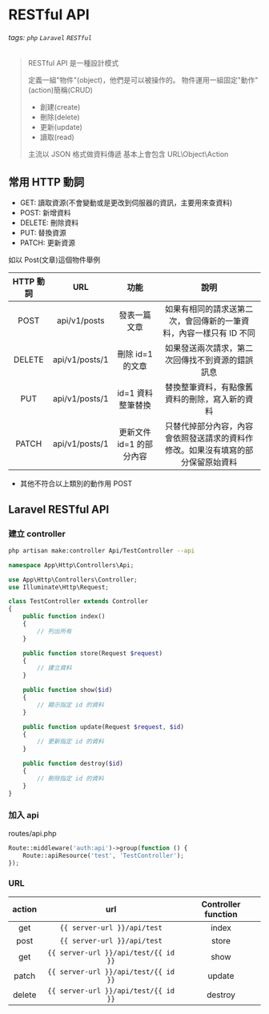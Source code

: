 # RESTful API

###### tags: `php` `Laravel` `RESTful`

> RESTful API 是一種設計模式
>
> 定義一組"物件"(object)，他們是可以被操作的。
> 物件運用一組固定"動作"(action)簡稱(CRUD)
>
> - 創建(create)
> - 刪除(delete)
> - 更新(update)
> - 讀取(read)
>
> 主流以 JSON 格式做資料傳遞
> 基本上會包含 URL\Object\Action

## 常用 HTTP 動詞

- GET: 讀取資源(不會變動或是更改到伺服器的資訊，主要用來查資料)
- POST: 新增資料
- DELETE: 刪除資料
- PUT: 替換資源
- PATCH: 更新資源

如以 Post(文章)這個物件舉例

| HTTP 動詞 |      URL       |           功能           |                                       說明                                       |
| :-------: | :------------: | :----------------------: | :------------------------------------------------------------------------------: |
|   POST    |  api/v1/posts  |       發表一篇文章       |        如果有相同的請求送第二次，會回傳新的一筆資料，內容一樣只有 ID 不同        |
|  DELETE   | api/v1/posts/1 |     刪除 id=1 的文章     |                 如果發送兩次請求，第二次回傳找不到資源的錯誤訊息                 |
|    PUT    | api/v1/posts/1 |    id=1 資料整筆替換     |                  替換整筆資料，有點像舊資料的刪除，寫入新的資料                  |
|   PATCH   | api/v1/posts/1 | 更新文件 id=1 的部分內容 | 只替代掉部分內容，內容會依照發送請求的資料作修改。如果沒有填寫的部分保留原始資料 |

- 其他不符合以上類別的動作用 POST

## Laravel RESTful API

### 建立 controller

```bash
php artisan make:controller Api/TestController --api
```

```php
namespace App\Http\Controllers\Api;

use App\Http\Controllers\Controller;
use Illuminate\Http\Request;

class TestController extends Controller
{
    public function index()
    {
        // 列出所有
    }

    public function store(Request $request)
    {
        // 建立資料
    }

    public function show($id)
    {
        // 顯示指定 id 的資料
    }

    public function update(Request $request, $id)
    {
        // 更新指定 id 的資料
    }

    public function destroy($id)
    {
        // 刪除指定 id 的資料
    }
}
```

### 加入 api

routes/api.php

```php
Route::middleware('auth:api')->group(function () {
    Route::apiResource('test', 'TestController');
});
```

### URL

| action |                 url                  | Controller function |
| :----: | :----------------------------------: | :-----------------: |
|  get   |     `{{ server-url }}/api/test`      |        index        |
|  post  |     `{{ server-url }}/api/test`      |        store        |
|  get   | `{{ server-url }}/api/test/{{ id }}` |        show         |
| patch  | `{{ server-url }}/api/test/{{ id }}` |       update        |
| delete | `{{ server-url }}/api/test/{{ id }}` |       destroy       |
